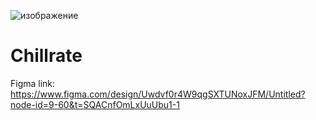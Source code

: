 ![изображение](https://github.com/user-attachments/assets/a982c195-5cbd-4be7-87d6-62c4e8049a11)
# Chillrate
Figma link: https://www.figma.com/design/Uwdvf0r4W9qgSXTUNoxJFM/Untitled?node-id=9-60&t=SQACnfOmLxUuUbu1-1
